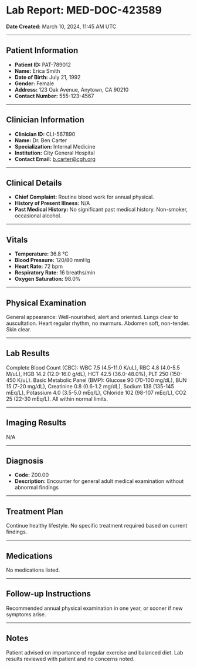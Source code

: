 # Lab Report: MED-DOC-423589
**Date Created:** March 10, 2024, 11:45 AM UTC

---

## Patient Information
*   **Patient ID:** PAT-789012
*   **Name:** Erica Smith
*   **Date of Birth:** July 21, 1992
*   **Gender:** Female
*   **Address:** 123 Oak Avenue, Anytown, CA 90210
*   **Contact Number:** 555-123-4567

---

## Clinician Information
*   **Clinician ID:** CLI-567890
*   **Name:** Dr. Ben Carter
*   **Specialization:** Internal Medicine
*   **Institution:** City General Hospital
*   **Contact Email:** b.carter@cgh.org

---

## Clinical Details
*   **Chief Complaint:** Routine blood work for annual physical.
*   **History of Present Illness:** N/A
*   **Past Medical History:** No significant past medical history. Non-smoker, occasional alcohol.

---

## Vitals
*   **Temperature:** 36.8 °C
*   **Blood Pressure:** 120/80 mmHg
*   **Heart Rate:** 72 bpm
*   **Respiratory Rate:** 16 breaths/min
*   **Oxygen Saturation:** 98.0%

---

## Physical Examination
General appearance: Well-nourished, alert and oriented. Lungs clear to auscultation. Heart regular rhythm, no murmurs. Abdomen soft, non-tender. Skin clear.

---

## Lab Results
Complete Blood Count (CBC): WBC 7.5 (4.5-11.0 K/uL), RBC 4.8 (4.0-5.5 M/uL), HGB 14.2 (12.0-16.0 g/dL), HCT 42.5 (36.0-48.0%), PLT 250 (150-450 K/uL). Basic Metabolic Panel (BMP): Glucose 90 (70-100 mg/dL), BUN 15 (7-20 mg/dL), Creatinine 0.8 (0.6-1.2 mg/dL), Sodium 138 (135-145 mEq/L), Potassium 4.0 (3.5-5.0 mEq/L), Chloride 102 (98-107 mEq/L), CO2 25 (22-30 mEq/L). All within normal limits.

---

## Imaging Results
N/A

---

## Diagnosis
*   **Code:** Z00.00
*   **Description:** Encounter for general adult medical examination without abnormal findings

---

## Treatment Plan
Continue healthy lifestyle. No specific treatment required based on current findings.

---

## Medications
No medications listed.

---

## Follow-up Instructions
Recommended annual physical examination in one year, or sooner if new symptoms arise.

---

## Notes
Patient advised on importance of regular exercise and balanced diet. Lab results reviewed with patient and no concerns noted.